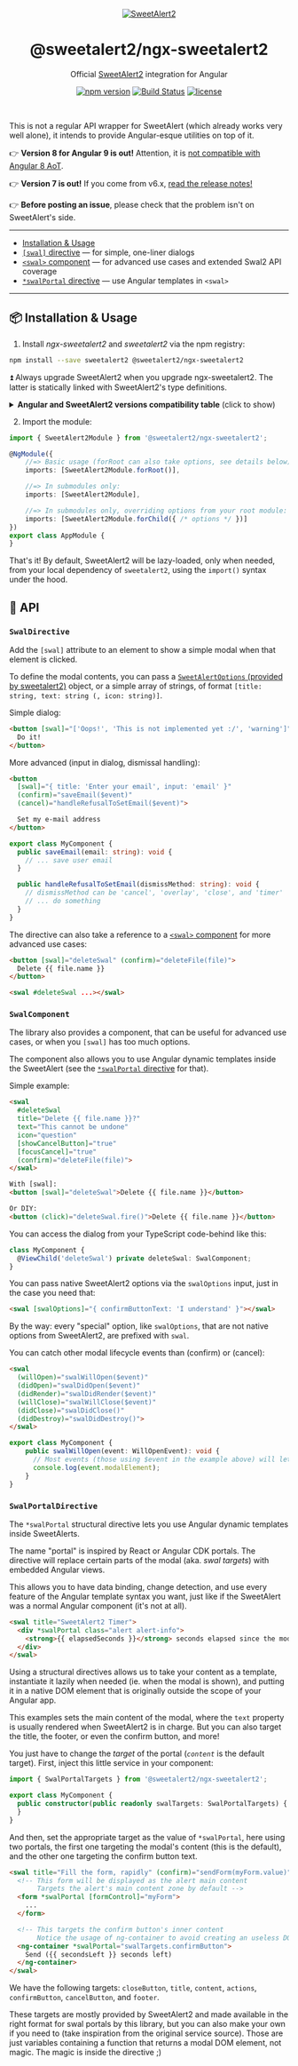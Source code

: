 <p align="center">
  <a href="https://sweetalert2.github.io">
    <img src="ngx-sweetalert2-logo.png" alt="SweetAlert2">
  </a>
</p>

<h1 align="center">@sweetalert2/ngx-sweetalert2</h1>

<p align="center">
  Official <a href="https://sweetalert2.github.io">SweetAlert2</a> integration for Angular
</p>

<p align="center">
    <a href="https://www.npmjs.com/package/@sweetalert2/ngx-sweetalert2"><img alt="npm version" src="https://img.shields.io/npm/v/@sweetalert2/ngx-sweetalert2.svg?style=flat-square"></a>
    <a href="https://github.com/sweetalert2/ngx-sweetalert2/actions"><img alt="Build Status" src="https://github.com/sweetalert2/ngx-sweetalert2/workflows/build/badge.svg"></a>
    <a href="LICENSE"><img alt="license" src="https://img.shields.io/github/license/sweetalert2/ngx-sweetalert2.svg?style=flat-square"></a>
</p>

<br>

This is not a regular API wrapper for SweetAlert (which already works very well alone), it intends to provide Angular-esque utilities on top of it.

:point_right: **Version 8 for Angular 9 is out!** Attention, it is [not compatible with Angular 8 AoT](https://github.com/sweetalert2/ngx-sweetalert2/issues/149#issuecomment-587132566). 

:point_right: **Version 7 is out!** If you come from v6.x, [read the release notes!](https://github.com/sweetalert2/ngx-sweetalert2/releases/tag/v7.0.0)

:point_right: **Before posting an issue**, please check that the problem isn't on SweetAlert's side.

----------------

 - [Installation & Usage](#package-installation--usage)
 - [`[swal]` directive](#swaldirective) — for simple, one-liner dialogs
 - [`<swal>` component](#swalcomponent) — for advanced use cases and extended Swal2 API coverage
 - [`*swalPortal` directive](#swalportaldirective) — use Angular templates in `<swal>`

----------------

## :package: Installation & Usage

1) Install _ngx-sweetalert2_ and _sweetalert2_ via the npm registry:

```sh
npm install --save sweetalert2 @sweetalert2/ngx-sweetalert2
```

:arrow_double_up: Always upgrade SweetAlert2 when you upgrade ngx-sweetalert2. The latter is statically linked with SweetAlert2's type definitions.

<details>
<summary><b>Angular and SweetAlert2 versions compatibility table</b> (click to show)</summary>

| Angular version | Latest compatible version range                                                                                                                          | Required SweetAlert2 version range |
|-----------------|----------------------------------------------------------------------------------------------------------------------------------------------------------|------------------------------------|
| Angular 9       | @sweetalert2/ngx-sweetalert2@**^8.1.1** (current)                                                                                                        | sweetalert2@**^9.14.4**            |
| Angular 8       | [@sweetalert2/ngx-sweetalert2@**~7.3.0**](https://github.com/sweetalert2/ngx-sweetalert2/tree/v7.3.0#readme) (:warning: NOT ~7.4.0, broken AoT metadata) | sweetalert2@**^9.7.0**             |
| Angular 7       | [@sweetalert2/ngx-sweetalert2@**^5.1.0**](https://github.com/sweetalert2/ngx-sweetalert2/tree/v5.1.0#readme)                                             | sweetalert2@**^8.5.0**             |
| Angular 6       | [@sweetalert2/ngx-sweetalert2@**^5.1.0**](https://github.com/sweetalert2/ngx-sweetalert2/tree/v5.1.0#readme)                                             | sweetalert2@**^8.5.0**             |
| Angular 5       | [@sweetalert2/ngx-sweetalert2@**^5.1.0**](https://github.com/sweetalert2/ngx-sweetalert2/tree/v5.1.0#readme)                                             | sweetalert2@**^8.5.0**             |
| Angular 4       | [@toverux/ngx-sweetalert2@**^3.4.0**](https://github.com/sweetalert2/ngx-sweetalert2/tree/v3.4.0#readme)                                                 | sweetalert2@**^7.15.1**            |
| Angular 2       | Try Angular 4 versions requirements, or older versions like @toverux/ngsweetalert2                                                                       | unknown                            |
</details>

2) Import the module:

```typescript
import { SweetAlert2Module } from '@sweetalert2/ngx-sweetalert2';

@NgModule({
    //=> Basic usage (forRoot can also take options, see details below)
    imports: [SweetAlert2Module.forRoot()],

    //=> In submodules only:
    imports: [SweetAlert2Module],

    //=> In submodules only, overriding options from your root module:
    imports: [SweetAlert2Module.forChild({ /* options */ })]
})
export class AppModule {
}
```

That's it! By default, SweetAlert2 will be lazy-loaded, only when needed, from your local dependency of `sweetalert2`, using the `import()` syntax under the hood.

## :link: API

### `SwalDirective`

Add the `[swal]` attribute to an element to show a simple modal when that element is clicked.

To define the modal contents, you can pass a [`SweetAlertOptions` (provided by sweetalert2)](https://github.com/sweetalert2/sweetalert2/blob/master/sweetalert2.d.ts) object,
or a simple array of strings, of format `[title: string, text: string (, icon: string)]`.

Simple dialog:

```html
<button [swal]="['Oops!', 'This is not implemented yet :/', 'warning']">
  Do it!
</button>
```

More advanced (input in dialog, dismissal handling):

```html
<button
  [swal]="{ title: 'Enter your email', input: 'email' }"
  (confirm)="saveEmail($event)"
  (cancel)="handleRefusalToSetEmail($event)">

  Set my e-mail address
</button>
```

```typescript
export class MyComponent {
  public saveEmail(email: string): void {
    // ... save user email
  }

  public handleRefusalToSetEmail(dismissMethod: string): void {
    // dismissMethod can be 'cancel', 'overlay', 'close', and 'timer'
    // ... do something
  }
}
```

The directive can also take a reference to a [`<swal>` component](#swalcomponent) for more advanced use cases:

```html
<button [swal]="deleteSwal" (confirm)="deleteFile(file)">
  Delete {{ file.name }}
</button>

<swal #deleteSwal ...></swal>
```

### `SwalComponent`

The library also provides a component, that can be useful for advanced use cases, or when you `[swal]`
has too much options.

The component also allows you to use Angular dynamic templates inside the SweetAlert (see the
[`*swalPortal` directive](#swalportaldirective) for that).

Simple example:

```html
<swal
  #deleteSwal
  title="Delete {{ file.name }}?"
  text="This cannot be undone"
  icon="question"
  [showCancelButton]="true"
  [focusCancel]="true"
  (confirm)="deleteFile(file)">
</swal>

With [swal]:
<button [swal]="deleteSwal">Delete {{ file.name }}</button>

Or DIY:
<button (click)="deleteSwal.fire()">Delete {{ file.name }}</button>
```

You can access the dialog from your TypeScript code-behind like this:

```typescript
class MyComponent {
  @ViewChild('deleteSwal') private deleteSwal: SwalComponent;
}
```

You can pass native SweetAlert2 options via the `swalOptions` input, just in the case you need that:

```html
<swal [swalOptions]="{ confirmButtonText: 'I understand' }"></swal>
```

By the way: every "special" option, like `swalOptions`, that are not native options from SweetAlert2,
are prefixed with `swal`.

You can catch other modal lifecycle events than (confirm) or (cancel):

```html
<swal
  (willOpen)="swalWillOpen($event)"
  (didOpen)="swalDidOpen($event)"
  (didRender)="swalDidRender($event)"
  (willClose)="swalWillClose($event)"
  (didClose)="swalDidClose()"
  (didDestroy)="swalDidDestroy()">
</swal>
```

```typescript
export class MyComponent { 
    public swalWillOpen(event: WillOpenEvent): void {
      // Most events (those using $event in the example above) will let you access the modal native DOM node, like this:
      console.log(event.modalElement);
    }
}
```

### `SwalPortalDirective`

The `*swalPortal` structural directive lets you use Angular dynamic templates inside SweetAlerts.

The name "portal" is inspired by React or Angular CDK portals.
The directive will replace certain parts of the modal (aka. _swal targets_) with embedded Angular views.

This allows you to have data binding, change detection, and use every feature of the Angular template syntax
you want, just like if the SweetAlert was a normal Angular component (it's not at all).

```html
<swal title="SweetAlert2 Timer">
  <div *swalPortal class="alert alert-info">
    <strong>{{ elapsedSeconds }}</strong> seconds elapsed since the modal was opened.
  </div>
</swal>
```

Using a structural directives allows us to take your content as a template, instantiate it lazily when needed
(ie. when the modal is shown), and putting it in a native DOM element that is originally outside the scope of
your Angular app.

This examples sets the main content of the modal, where the `text` property is usually rendered when SweetAlert2
is in charge.
But you can also target the title, the footer, or even the confirm button, and more!

You just have to change the _target_ of the portal (_`content`_ is the default target).
First, inject this little service in your component:

```typescript
import { SwalPortalTargets } from '@sweetalert2/ngx-sweetalert2';

export class MyComponent {
  public constructor(public readonly swalTargets: SwalPortalTargets) {
  }
}
```

And then, set the appropriate target as the value of `*swalPortal`, here using two portals, the first one
targeting the modal's content (this is the default), and the other one targeting the confirm button text.

```html
<swal title="Fill the form, rapidly" (confirm)="sendForm(myForm.value)">
  <!-- This form will be displayed as the alert main content
       Targets the alert's main content zone by default -->
  <form *swalPortal [formControl]="myForm">
    ...
  </form>

  <!-- This targets the confirm button's inner content
       Notice the usage of ng-container to avoid creating an useless DOM element inside the button -->
  <ng-container *swalPortal="swalTargets.confirmButton">
    Send ({{ secondsLeft }} seconds left)
  </ng-container>
</swal>
```

We have the following targets: `closeButton`, `title`, `content`, `actions`, `confirmButton`, `cancelButton`, and `footer`.

These targets are mostly provided by SweetAlert2 and made available in the right format for swal portals by
this library, but you can also make your own if you need to (take inspiration from the original service source).
Those are just variables containing a function that returns a modal DOM element, not magic.
The magic is inside the directive ;)
